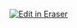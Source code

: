 <p><a target="_blank" href="https://app.eraser.io/workspace/ZgNpxLRYtCXC8Scz9apz" id="edit-in-eraser-github-link"><img alt="Edit in Eraser" src="https://firebasestorage.googleapis.com/v0/b/second-petal-295822.appspot.com/o/images%2Fgithub%2FOpen%20in%20Eraser.svg?alt=media&amp;token=968381c8-a7e7-472a-8ed6-4a6626da5501"></a></p>




<!--- Eraser file: https://app.eraser.io/workspace/ZgNpxLRYtCXC8Scz9apz --->